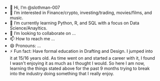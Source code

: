 - 👋 Hi, I’m @slothman-007
- 👀 I’m interested in Finance/crypto, investing/trading, movies/films, and music.
- 🌱 I’m currently learning Python, R, and SQL with a focus on Data Science/Anayltics.
- 💞️ I’m looking to collaborate on ...
- 📫 How to reach me ...
- 😄 Pronouns: ...
- ⚡ Fun fact: Have formal education in Drafting and Design. I jumped into it at 15/16 years old. As time went on and started a career with it, I found I wasn't enjoying it as much as I thought I would.
      So here I am now, learning the things stated above for the past 9 months trying to break into the industry doing something that I really enjoy.

<!---
slothman-007/slothman-007 is a ✨ special ✨ repository because its `README.md` (this file) appears on your GitHub profile.
You can click the Preview link to take a look at your changes.
--->
